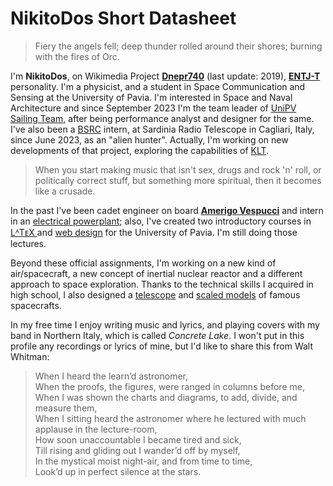 # NikitoDos Short Datasheet

> Fiery the angels fell; deep thunder rolled around their shores; burning with the fires of Orc.

I'm **NikitoDos**, on Wikimedia Project [**Dnepr740**](https://it.wikipedia.org/wiki/Utente:Dnepr740) (last update: 2019), [**ENTJ-T**](https://www.16personalities.com/entj-personality) personality. I'm a physicist, and a student in Space Communication and Sensing at the University of Pavia. I'm interested in Space and Naval Architecture and since September 2023 I'm the team leader of [UniPV Sailing Team](http://www.sailingteamunipv.it/), after being performance analyst and designer for the same. I've also been a [BSRC](https://seti.berkeley.edu/Internship.html) intern, at Sardinia Radio Telescope in Cagliari, Italy, since June 2023, as an "alien hunter". Actually, I'm working on new developments of that project, exploring the capabilities of [KLT](https://en.wikipedia.org/wiki/Kosambi%E2%80%93Karhunen%E2%80%93Lo%C3%A8ve_theorem).

> When you start making music that isn't sex, drugs and rock 'n' roll, or politically correct stuff, but something more spiritual, then it becomes like a crusade.

In the past I've been cadet engineer on board [**Amerigo Vespucci**](https://en.wikipedia.org/wiki/Italian_training_ship_Amerigo_Vespucci) and intern in an [electrical powerplant]([https://www.gruppohera.it/gruppo/chi-siamo/le-societa-del-gruppo-hera/tamarete-energia-spa](https://www.tamareteenergia.it/)); also, I've created two introductory courses in [ LᴬTᴇX ](https://github.com/nikitodos/latex) and [web design](https://github.com/nikitodos/webdesign_intro) for the University of Pavia. I'm still doing those lectures.

Beyond these official assignments, I'm working on a new kind of air/spacecraft, a new concept of inertial nuclear reactor and a different approach to space exploration. Thanks to the technical skills I acquired in high school, I also designed a [telescope](https://github.com/nikitodos/starseeker) and [scaled models](https://github.com/nikitodos/3D_Collection) of famous spacecrafts.

In my free time I enjoy writing music and lyrics, and playing covers with my band in Northern Italy, which is called _Concrete Lake_. I won't put in this profile any recordings or lyrics of mine, but I'd like to share this from Walt Whitman:

> When I heard the learn’d astronomer,\
When the proofs, the figures, were ranged in columns before me,\
When I was shown the charts and diagrams, to add, divide, and measure them,\
When I sitting heard the astronomer where he lectured with much applause in the lecture-room,\
How soon unaccountable I became tired and sick,\
Till rising and gliding out I wander’d off by myself,\
In the mystical moist night-air, and from time to time,\
Look’d up in perfect silence at the stars.
